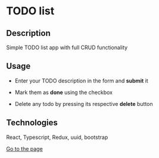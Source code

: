 # TODO list

## Description

Simple TODO list app with full CRUD functionality

## Usage

- Enter your TODO description in the form and **submit** it

- Mark them as **done** using the checkbox

- Delete any todo by pressing its respective **delete** button

## Technologies

React, Typescript, Redux, uuid, bootstrap

[Go to the page](https://portfolio-jeferson-todo-app.netlify.app/ 'TODO list App')
